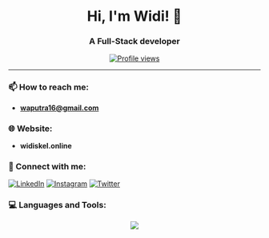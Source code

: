 <h1 align="center">Hi, I'm Widi! 👋</h1>
<h3 align="center">A Full-Stack developer</h3>

<p align="center">
  <a href="https://github.com/widiskel"><img src="https://komarev.com/ghpvc/?username=widiskel&style=flat-square" alt="Profile views"/></a>
</p>

---

### 📫 How to reach me:
- **waputra16@gmail.com**
### 🌐 Website:
- **widiskel.online**

### 🤝 Connect with me:
<p align="left">
  <a href="https://www.linkedin.com/in/widianto-eka-saputro-5b7a3b168/" target="_blank"><img src="https://img.shields.io/badge/-LinkedIn-%230077B5?style=flat&logo=linkedin&logoColor=white" alt="LinkedIn"/></a>
  <a href="https://instagram.com/widiskelington" target="_blank"><img src="https://img.shields.io/badge/-Instagram-%23E4405F?style=flat&logo=instagram&logoColor=white" alt="Instagram"/></a>
  <a href="https://x.com/widiskel" target="_blank"><img src="https://img.shields.io/badge/-X-%2312100E?style=flat&logo=twitter&logoColor=white" alt="Twitter"/></a>
</p>

### 💻 Languages and Tools:
<p align="center">
  <a href="https://skillicons.dev">
    <img src="https://skillicons.dev/icons?i=git,github,githubactions,docker,linux,dart,flutter,kotlin,firebase,css,html,java,jquery,laravel,mysql,postgres,mongodb,sqlite,nodejs,rust,solidity,tensorflow,opencv,php,react,tailwind" />
  </a>
</p>

